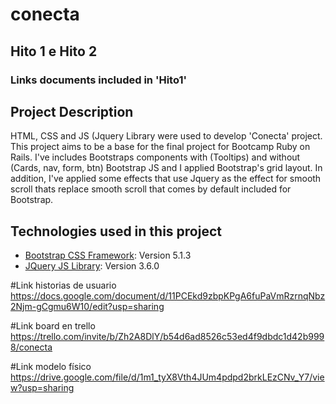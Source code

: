 # conecta

## Hito 1 e Hito 2

### Links documents included in 'Hito1'

## Project Description

HTML, CSS and JS (Jquery Library were used to develop 'Conecta' project. This project aims to be a base for the final project for Bootcamp Ruby on Rails.
I've includes Bootstraps components with (Tooltips) and without (Cards, nav, form, btn) Bootstrap JS and I applied Bootstrap's grid layout. In addition, I've applied some effects that use Jquery as the effect for smooth scroll thats replace smooth scroll that comes by default included for Bootstrap.

## Technologies used in this project

- [Bootstrap CSS Framework](https://getbootstrap.com/): Version 5.1.3
- [JQuery JS Library](https://jquery.com/): Version 3.6.0


#Link historias de usuario
https://docs.google.com/document/d/11PCEkd9zbpKPgA6fuPaVmRzrnqNbz2Njm-gCgmu6W10/edit?usp=sharing

#Link board en trello
https://trello.com/invite/b/Zh2A8DlY/b54d6ad8526c53ed4f9dbdc1d42b9998/conecta

#Link modelo físico
https://drive.google.com/file/d/1m1_tyX8Vth4JUm4pdpd2brkLEzCNv_Y7/view?usp=sharing

